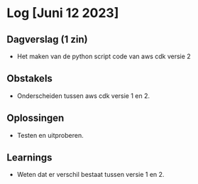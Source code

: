 # Log [Juni 12 2023]

  

## Dagverslag (1 zin)
- Het maken van de python script code van aws cdk versie 2
  

## Obstakels
- Onderscheiden tussen aws cdk versie 1 en 2. 
  

## Oplossingen
- Testen en uitproberen.
  

## Learnings
- Weten dat er verschil bestaat tussen versie 1 en 2.